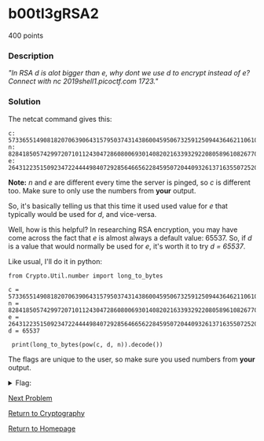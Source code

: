 # b00tl3gRSA2
400 points

### Description
*"In RSA d is alot bigger than e, why dont we use d to encrypt instead of e? Connect with nc 2019shell1.picoctf.com 1723."*

### Solution
The netcat command gives this:

```
c: 57336551490818207063906431579503743143860045950673259125094436462110610026337952730889887390671949575990429899849218122792670729458658970334291156013948119587911338203963735096477660724449230390247645776237681451308174734530292185796355154968017465999455720684697664404562666638424035782535615547858235670868
n: 82841850574299720710112430472860800693014082021633932922080589610826770039849843466027707043126021385996342756267818756205426589942378052057183995285015247289260052979745619511868171233302250221640163354810479516549658178738106597237282708149086208865356983093557036001398810725197701027388661455635617557947
e: 2643122351509234722444498407292856466562284595072044093261371635507252027912873990073758875553908642722711639277904222335864427721279773362399434428505528846503165751171830539907694887564355256869827498122562556958307583570724843584954773455405355617844461048854259154021127659815296938109334147745478919081
```
**Note:** *n* and *e* are different every time the server is pinged, so *c* is different too. Make sure to only use the numbers from **your** output.

So, it's basically telling us that this time it used used value for *e* that typically would be used for *d*, and vice-versa. 

Well, how is this helpful? In researching RSA encryption, you may have come across the fact that *e* is almost always a default value: 65537. So, if *d* is a value that would 
normally be used for *e*, it's worth it to try *d = 65537*.

Like usual, I'll do it in python:
```
from Crypto.Util.number import long_to_bytes

c = 57336551490818207063906431579503743143860045950673259125094436462110610026337952730889887390671949575990429899849218122792670729458658970334291156013948119587911338203963735096477660724449230390247645776237681451308174734530292185796355154968017465999455720684697664404562666638424035782535615547858235670868
n = 82841850574299720710112430472860800693014082021633932922080589610826770039849843466027707043126021385996342756267818756205426589942378052057183995285015247289260052979745619511868171233302250221640163354810479516549658178738106597237282708149086208865356983093557036001398810725197701027388661455635617557947
e = 2643122351509234722444498407292856466562284595072044093261371635507252027912873990073758875553908642722711639277904222335864427721279773362399434428505528846503165751171830539907694887564355256869827498122562556958307583570724843584954773455405355617844461048854259154021127659815296938109334147745478919081
d = 65537

 print(long_to_bytes(pow(c, d, n)).decode())
```

The flags are unique to the user, so make sure you used numbers from **your** output.
<details>
  <summary>Flag:</summary>
  picoCTF{bad_1d3a5_6786084}
</details>

[Next Problem](https://github.com/sdvickers98/picoCTF-2019-Walkthrough/blob/master/cryptography/%2313%20-%20AES-ABC.md)

[Return to Cryptography](https://github.com/sdvickers98/picoCTF-2019-Walkthrough/blob/master/cryptography/%230%20-%20Cryptography%20Home%20Page.md)

[Return to Homepage](https://github.com/sdvickers98/picoCTF-2019-Walkthrough)
